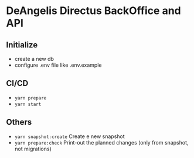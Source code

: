 # DeAngelis Directus BackOffice and API

## Initialize

- create a new db
- configure .env file like .env.example

## CI/CD

- `yarn prepare`
- `yarn start`

## Others

- `yarn snapshot:create` Create e new snapshot
- `yarn prepare:check` Print-out the planned changes (only from snapshot, not migrations)
